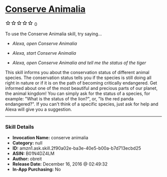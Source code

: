 # [Conserve Animalia](http://alexa.amazon.com/#skills/amzn1.ask.skill.2f90a02e-ba3e-40e5-b00a-b7d713ecbd25)
![0 stars](../../images/ic_star_border_black_18dp_1x.png)![0 stars](../../images/ic_star_border_black_18dp_1x.png)![0 stars](../../images/ic_star_border_black_18dp_1x.png)![0 stars](../../images/ic_star_border_black_18dp_1x.png)![0 stars](../../images/ic_star_border_black_18dp_1x.png) 0

To use the Conserve Animalia skill, try saying...

* *Alexa, open Conserve Animalia*

* *Alexa, start Conserve Animalia*

* *Alexa, open Conserve Animalia and tell me the status of the tiger*

This skill informs you about the conservation status of different animal species. The conservation status tells you if the species is still doing all right in nature or if it is on the path of becoming critically endangered. Get informed about one of the most beautiful and precious parts of our planet, the animal kingdom!
You can simply ask for the status of a species, for example: "What is the status of the lion?", or, "Is the red panda endangered?". If you can't think of a specific species, just ask for help and Alexa will give you a suggestion.

***

### Skill Details

* **Invocation Name:** conserve animalia
* **Category:** null
* **ID:** amzn1.ask.skill.2f90a02e-ba3e-40e5-b00a-b7d713ecbd25
* **ASIN:** B01N4DZ4LM
* **Author:** obreit
* **Release Date:** December 16, 2016 @ 02:49:32
* **In-App Purchasing:** No
